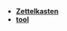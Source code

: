 * [**Zettelkasten**](/Note%20System/Zettelkasten/README)  
* [**tool**](/Note%20System/tool/_navbar)  
